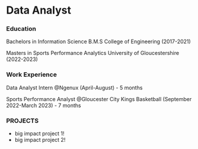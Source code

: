 # Data Analyst

### Education
Bachelors in Information Science
B.M.S College of Engineering (2017-2021)

Masters in Sports Performance Analytics
University of Gloucestershire (2022-2023)

### Work Experience
Data Analyst Intern @Ngenux 
(April-August) - 5 months


Sports Performance Analyst @Gloucester City Kings Basketball
(September 2022-March 2023) - 7 months

### PROJECTS
- big impact project 1!
- big impact project 2!
